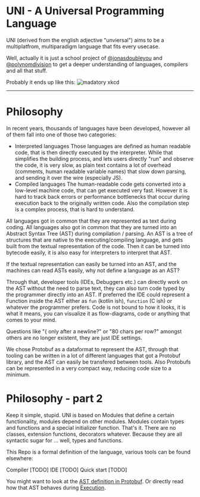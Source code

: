 # UNI - A Universal Programming Language

UNI (derived from the english adjective "unviersal") aims to be a multiplatfrom, multiparadigm language that fits every usecase.

Well, actually it is just a school project of [@jonasdoubleyou] and [@polynomdivision] to
get a deeper understanding of languages, compilers and all that stuff.

Probably it ends up like this:
![madatory xkcd][xkcd]

----

# Philosophy

In recent years, thousands of languages have been developed, however all of them fall into one of those two categories:

+ Interpreted languages
  Those languages are defined as human readable code, that is then directly executed by the interpreter.
  While that simplifies the building process, and lets users directly "run" and observe the code,
  it is very slow, as plain text contains a lot of overhead (comments, human readable variable names)
  that slow down parsing, and sending it over the wire (especially JS).
+ Compiled languages
  The human-readable code gets converted into a low-level machine code,
  that can get executed very fast. However it is hard to track back errors or
  performance bottlenecks that occur during execution back to the originally written code.
  Also the compilation step is a complex process, that is hard to understand.

All languages got in common that they are represented as text during coding.
All languages also got in common that they are turned into an Abstract Syntax Tree (AST) during
compilation / parsing. An AST is a tree of structures that are native to the executing/compiling language,
and gets built from the textual representation of the code. Then it can be turned into bytecode easily,
it is also easy for interpreters to interpret that AST.

If the textual representation can easily be turned into an AST, and the machines can read ASTs easily,
why not define a language as an AST?

Through that, developer tools (IDEs, Debuggers etc.) can directly work on the AST without the need to parse text,
they can also turn code typed by the programmer directly into an AST. If preferred the IDE could represent a Function
inside the AST either as `fun` (kotlin ish), `function` (C ish) or whatever the programmer prefers. Code is not bound
to how it looks, it is what it means, you can visualize it as flow-diagrams, code or anything that comes to your mind.

Questions like "{ only after a newline?" or "80 chars per row?" amongst others are no longer existent,
they are just IDE settings.

We chose Protobuf as a dataformat to represent the AST, through that tooling can be written in a lot of
different languages that got a Protobuf library, and the AST can easily be transfered between tools.
Also Protobufs can be represented in a very compact way, reducing code size to a minimum.

# Philosophy - part 2

Keep it simple, stupid. UNI is based on Modules that define a certain functionality,
modules depend on other modules. Modules contain types and functions and a special initializer function.
That's it. There are no classes, extension functions, decorators whatever.
Because they are all syntactic sugar for ... well, types and functions.  


This Repo is a formal definition of the language, various tools can be found elsewhere:

Compiler [TODO]
IDE [TODO]
Quick start [TODO]

You might want to look at the [AST definition in Protobuf].
Or directly read how that AST behaves during [Execution].



[xkcd]: https://imgs.xkcd.com/comics/standards.png
[@polynomdivision]: https://github.com/polynomdivision
[@jonasdoubleyou]: https://github.com/jonasdoubleyou
[AST definition in Protobuf]: ./AST/
[Execution]: ./execution/index.md
[Interpreter]: ./interpreter/README.md
